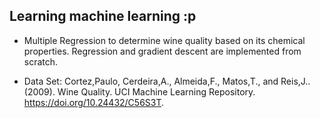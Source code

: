 ## Learning machine learning :p

- Multiple Regression to determine wine quality based on its chemical properties.
  Regression and gradient descent are implemented from scratch.

- Data Set: Cortez,Paulo, Cerdeira,A., Almeida,F., Matos,T., and Reis,J.. (2009). Wine Quality. UCI Machine Learning Repository. https://doi.org/10.24432/C56S3T.
